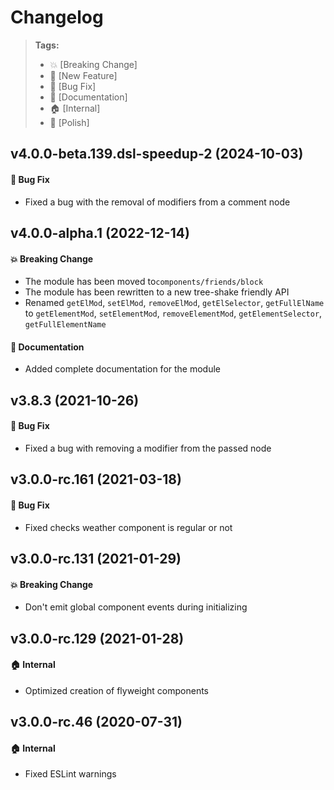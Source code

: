 Changelog
=========

> **Tags:**
> - :boom:       [Breaking Change]
> - :rocket:     [New Feature]
> - :bug:        [Bug Fix]
> - :memo:       [Documentation]
> - :house:      [Internal]
> - :nail_care:  [Polish]

## v4.0.0-beta.139.dsl-speedup-2 (2024-10-03)

#### :bug: Bug Fix

* Fixed a bug with the removal of modifiers from a comment node

## v4.0.0-alpha.1 (2022-12-14)

#### :boom: Breaking Change

* The module has been moved to`components/friends/block`
* The module has been rewritten to a new tree-shake friendly API
* Renamed `getElMod`, `setElMod`, `removeElMod`, `getElSelector`, `getFullElName` to
  `getElementMod`, `setElementMod`, `removeElementMod`, `getElementSelector`, `getFullElementName`

#### :memo: Documentation

* Added complete documentation for the module

## v3.8.3 (2021-10-26)

#### :bug: Bug Fix

* Fixed a bug with removing a modifier from the passed node

## v3.0.0-rc.161 (2021-03-18)

#### :bug: Bug Fix

* Fixed checks weather component is regular or not

## v3.0.0-rc.131 (2021-01-29)

#### :boom: Breaking Change

* Don't emit global component events during initializing

## v3.0.0-rc.129 (2021-01-28)

#### :house: Internal

* Optimized creation of flyweight components

## v3.0.0-rc.46 (2020-07-31)

#### :house: Internal

* Fixed ESLint warnings
